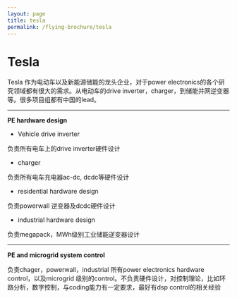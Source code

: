 ```yaml
---
layout: page
title: tesla
permalink: /flying-brochure/tesla
---
```

# Tesla

Tesla 作为电动车以及新能源储能的龙头企业，对于power electronics的各个研究领域都有很大的需求。从电动车的drive inverter，charger，到储能并网逆变器等。很多项目组都有中国的lead。

---

**PE hardware design**

* Vehicle drive inverter

负责所有电车上的drive inverter硬件设计

* charger

负责所有电车充电器ac-dc, dcdc等硬件设计

* residential hardware design

负责powerwall 逆变器及dcdc硬件设计

* industrial hardware design

负责megapack，MWh级别工业储能逆变器设计

---

**PE and microgrid system control**

负责chager，powerwall，industrial 所有power electronics hardware control，以及microgrid 级别的control。不负责硬件设计，对控制理论，比如环路分析，数字控制，与coding能力有一定要求，最好有dsp control的相关经验



